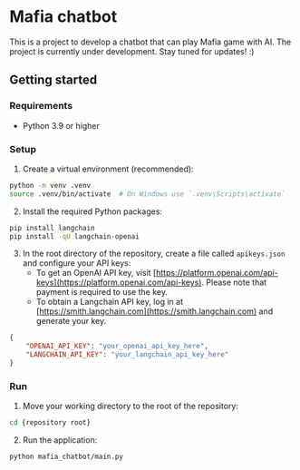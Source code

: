# Mafia chatbot

This is a project to develop a chatbot that can play Mafia game with AI. The project is currently under development. Stay tuned for updates! :)

## Getting started

### Requirements
* Python 3.9 or higher

### Setup
1. Create a virtual environment (recommended):

``` bash
python -m venv .venv
source .venv/bin/activate  # On Windows use `.venv\Scripts\activate`
```

2. Install the required Python packages:

``` bash
pip install langchain
pip install -qU langchain-openai
```

3. In the root directory of the repository, create a file called `apikeys.json` and configure your API keys:
    * To get an OpenAI API key, visit [https://platform.openai.com/api-keys](https://platform.openai.com/api-keys). Please note that payment is required to use the key.
    * To obtain a Langchain API key, log in at [https://smith.langchain.com](https://smith.langchain.com) and generate your key.

``` json
{
    "OPENAI_API_KEY": "your_openai_api_key_here",
    "LANGCHAIN_API_KEY": "your_langchain_api_key_here"
}
```

### Run

1. Move your working directory to the root of the repository:

``` bash
cd {repository root}
```

2. Run the application:

``` bash
python mafia_chatbot/main.py
```
